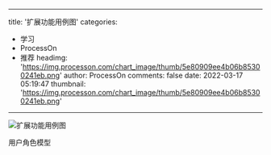 
---
title: '扩展功能用例图'
categories: 
 - 学习
 - ProcessOn
 - 推荐
headimg: 'https://img.processon.com/chart_image/thumb/5e80909ee4b06b85300241eb.png'
author: ProcessOn
comments: false
date: 2022-03-17 05:19:47
thumbnail: 'https://img.processon.com/chart_image/thumb/5e80909ee4b06b85300241eb.png'
---

<div>   
<img class="thumb" alt="扩展功能用例图" src="https://img.processon.com/chart_image/thumb/5e80909ee4b06b85300241eb.png" referrerpolicy="no-referrer">
<p>用户角色模型</p>  
</div>
            
